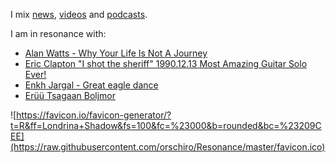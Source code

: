 I mix [news](https://m.simplepie.org/?feed=http%3A%2F%2Ffeed.informer.com%2Fdigests%2FQFNTQVYOWR%2Ffeeder.rss), [videos](http://www.feedbucket.com/?src=http%3A%2F%2Ffeed.informer.com%2Fdigests%2F520RAMSOKD%2Ffeeder.rss) and [podcasts](https://player.fm/orschiro/filter/all). 

I am in resonance with: 

* [Alan Watts - Why Your Life Is Not A Journey](https://vimeo.com/180362221)
* [Eric Clapton "I shot the sheriff" 1990.12.13 Most Amazing Guitar Solo Ever!](https://youtu.be/Ue9P4c3ByXA?t=296)
* [Enkh Jargal - Great eagle dance](https://archive.org/details/EnkhJargalGreatEagleDanceJVFDAurcu24)
* [Erüü Tsagaan Boljmor](https://open.spotify.com/track/6JIYmQ8MtqCGnETSgbGiiX)

![https://favicon.io/favicon-generator/?t=R&ff=Londrina+Shadow&fs=100&fc=%23000&b=rounded&bc=%23209CEE](https://raw.githubusercontent.com/orschiro/Resonance/master/favicon.ico)
